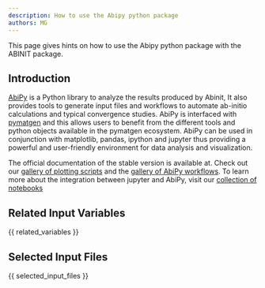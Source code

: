 ```yaml
---
description: How to use the Abipy python package
authors: MG
---
```

<!--- This is the source file for this topics. Can be edited. -->

This page gives hints on how to use the Abipy python package with the ABINIT package.

## Introduction

[AbiPy](https://github.com/abinit/abipy) is a Python library to analyze the
results produced by Abinit, It also provides tools to generate input files and
workflows to automate ab-initio calculations and typical convergence studies.
AbiPy is interfaced with [pymatgen](http://www.pymatgen.org) and this allows
users to benefit from the different tools and python objects available in the
pymatgen ecosystem. AbiPy can be used in conjunction with matplotlib, pandas,
ipython and jupyter thus providing a powerful and user-friendly environment
for data analysis and visualization.

The official documentation of the stable version is available at. 
Check out our [gallery of plotting scripts](http://abinit.github.io/abipy/gallery/index.html) 
and the [gallery of AbiPy workflows](http://abinit.github.io/abipy/flow_gallery/index.html). 
To learn more about the integration between jupyter and AbiPy, visit our
[collection of notebooks](https://nbviewer.jupyter.org/github/abinit/abitutorials/blob/master/abitutorials/index.ipynb)


## Related Input Variables

{{ related_variables }}

## Selected Input Files

{{ selected_input_files }}


